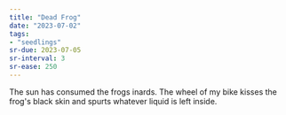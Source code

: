 ```yaml
---
title: "Dead Frog"
date: "2023-07-02"
tags:
- "seedlings"
sr-due: 2023-07-05
sr-interval: 3
sr-ease: 250
---
```

The sun has consumed the frogs inards. The wheel of my bike kisses the frog's black skin and spurts whatever liquid is left inside.